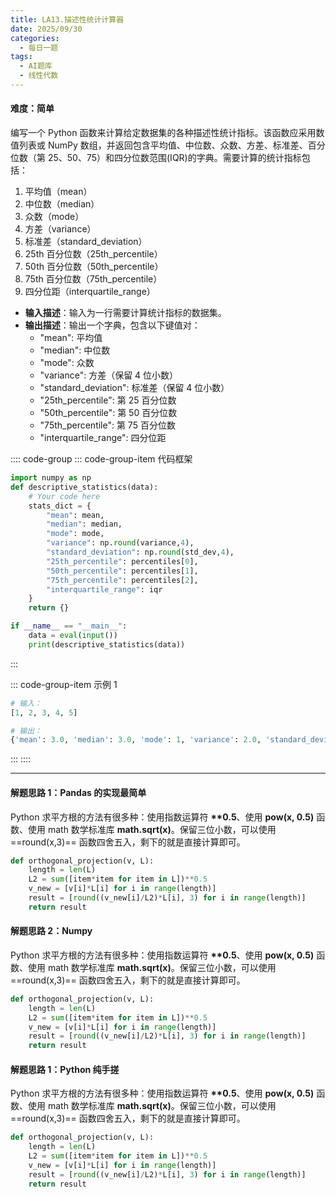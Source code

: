 ```yaml
---
title: LA13.描述性统计计算器
date: 2025/09/30
categories:
  - 每日一题
tags:
  - AI题库
  - 线性代数
---
```


#### 难度：简单

编写一个 Python 函数来计算给定数据集的各种描述性统计指标。该函数应采用数值列表或 NumPy 数组，并返回包含平均值、中位数、众数、方差、标准差、百分位数（第 25、50、75）和四分位数范围(IQR)的字典。需要计算的统计指标包括：

1. 平均值（mean）
2. 中位数（median）
3. 众数（mode）
4. 方差（variance）
5. 标准差（standard_deviation）
6. 25th 百分位数（25th_percentile）
7. 50th 百分位数（50th_percentile）
8. 75th 百分位数（75th_percentile）
9. 四分位距（interquartile_range）

- **输入描述**：输入为一行需要计算统计指标的数据集。
- **输出描述**：输出一个字典，包含以下键值对：
  - "mean": 平均值
  - "median": 中位数
  - "mode": 众数
  - "variance": 方差（保留 4 位小数）
  - "standard_deviation": 标准差（保留 4 位小数）
  - "25th_percentile": 第 25 百分位数
  - "50th_percentile": 第 50 百分位数
  - "75th_percentile": 第 75 百分位数
  - "interquartile_range": 四分位距

:::: code-group
::: code-group-item 代码框架

```py
import numpy as np
def descriptive_statistics(data):
	# Your code here
	stats_dict = {
        "mean": mean,
        "median": median,
        "mode": mode,
        "variance": np.round(variance,4),
        "standard_deviation": np.round(std_dev,4),
        "25th_percentile": percentiles[0],
        "50th_percentile": percentiles[1],
        "75th_percentile": percentiles[2],
        "interquartile_range": iqr
    }
	return {}

if __name__ == "__main__":
    data = eval(input())
    print(descriptive_statistics(data))
```

:::

::: code-group-item 示例 1

```py
# 输入：
[1, 2, 3, 4, 5]

# 输出：
{'mean': 3.0, 'median': 3.0, 'mode': 1, 'variance': 2.0, 'standard_deviation': 1.4142, '25th_percentile': 2.0, '50th_percentile': 3.0, '75th_percentile': 4.0, 'interquartile_range': 2.0}
```

:::
::::

---

#### 解题思路 1：Pandas 的实现最简单

Python 求平方根的方法有很多种：使用指数运算符 **\*\*0.5**、使用 **pow(x, 0.5)** 函数、使用 math 数学标准库 **math.sqrt(x)**。保留三位小数，可以使用 ==round(x,3)== 函数四舍五入，剩下的就是直接计算即可。

```py
def orthogonal_projection(v, L):
    length = len(L)
    L2 = sum([item*item for item in L])**0.5
    v_new = [v[i]*L[i] for i in range(length)]
    result = [round((v_new[i]/L2)*L[i], 3) for i in range(length)]
    return result
```

#### 解题思路 2：Numpy

Python 求平方根的方法有很多种：使用指数运算符 **\*\*0.5**、使用 **pow(x, 0.5)** 函数、使用 math 数学标准库 **math.sqrt(x)**。保留三位小数，可以使用 ==round(x,3)== 函数四舍五入，剩下的就是直接计算即可。

```py
def orthogonal_projection(v, L):
    length = len(L)
    L2 = sum([item*item for item in L])**0.5
    v_new = [v[i]*L[i] for i in range(length)]
    result = [round((v_new[i]/L2)*L[i], 3) for i in range(length)]
    return result
```

#### 解题思路 1：Python 纯手搓

Python 求平方根的方法有很多种：使用指数运算符 **\*\*0.5**、使用 **pow(x, 0.5)** 函数、使用 math 数学标准库 **math.sqrt(x)**。保留三位小数，可以使用 ==round(x,3)== 函数四舍五入，剩下的就是直接计算即可。

```py
def orthogonal_projection(v, L):
    length = len(L)
    L2 = sum([item*item for item in L])**0.5
    v_new = [v[i]*L[i] for i in range(length)]
    result = [round((v_new[i]/L2)*L[i], 3) for i in range(length)]
    return result
```
